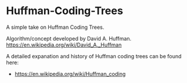 # Huffman-Coding-Trees
A simple take on Huffman Coding Trees. 

Algorithm/concept developed by David A. Huffman.
https://en.wikipedia.org/wiki/David_A._Huffman

A detailed expanation and history of Huffman coding trees can be found here:

  - https://en.wikipedia.org/wiki/Huffman_coding
